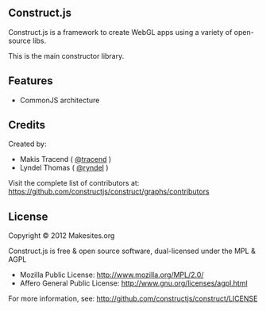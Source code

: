 ## Construct.js

Construct.js is a framework to create WebGL apps using a variety of open-source libs. 

This is the main constructor library. 

## Features 

* CommonJS architecture


## Credits

Created by: 
* Makis Tracend ( [@tracend]() )
* Lyndel Thomas ( [@ryndel]() )

Visit the complete list of contributors at:
https://github.com/constructjs/construct/graphs/contributors


## License 

Copyright © 2012 Makesites.org

Construct.js is free & open source software, dual-licensed under the MPL & AGPL

* Mozilla Public License: http://www.mozilla.org/MPL/2.0/
* Affero General Public License: http://www.gnu.org/licenses/agpl.html

For more information, see: http://github.com/constructjs/construct/LICENSE

